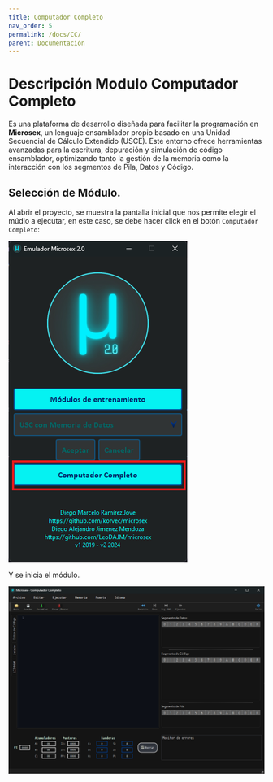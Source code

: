 ```yaml
---
title: Computador Completo
nav_order: 5
permalink: /docs/CC/
parent: Documentación
---
```


# Descripción Modulo Computador Completo

Es una plataforma de desarrollo diseñada para facilitar la programación en **Microsex**, un lenguaje ensamblador propio basado en una Unidad Secuencial de Cálculo Extendido (USCE). Este entorno ofrece herramientas avanzadas para la escritura, depuración y simulación de código ensamblador, optimizando tanto la gestión de la memoria como la interacción con los segmentos de Pila, Datos y Código.


## Selección de Módulo.

Al abrir el proyecto, se muestra la pantalla inicial que nos permite elegir el múdlo a ejecutar, en este caso, se debe hacer click en el botón `Computador Completo`:

![cc0sel](/assets/cc0sel.png)

Y se inicia el módulo.

![cc0clear](/assets/cc0clear.png)